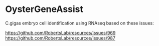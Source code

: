 # OysterGeneAssist

C.gigas embryo cell identification using RNAseq based on these issues: 

https://github.com/RobertsLab/resources/issues/969
https://github.com/RobertsLab/resources/issues/987
